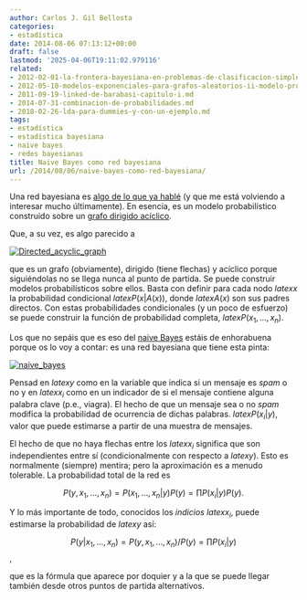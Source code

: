 ```yaml
---
author: Carlos J. Gil Bellosta
categories:
- estadística
date: 2014-08-06 07:13:12+00:00
draft: false
lastmod: '2025-04-06T19:11:02.979116'
related:
- 2012-02-01-la-frontera-bayesiana-en-problemas-de-clasificacion-simples.md
- 2012-05-10-modelos-exponenciales-para-grafos-aleatorios-ii-modelo-probabilistico.md
- 2011-09-19-linked-de-barabasi-capitulo-i.md
- 2014-07-31-combinacion-de-probabilidades.md
- 2018-02-26-lda-para-dummies-y-con-un-ejemplo.md
tags:
- estadística
- estadística bayesiana
- naive bayes
- redes bayesianas
title: Naive Bayes como red bayesiana
url: /2014/08/06/naive-bayes-como-red-bayesiana/
---
```


Una red bayesiana es [algo de lo que ya hablé](https://datanalytics.com/2013/11/19/la-red-asia/) (y que me está volviendo a interesar mucho últimamente). En esencia, es un modelo probabilístico construido sobre un [grafo dirigido acíclico](http://es.wikipedia.org/wiki/Grafo_ac%C3%ADclico_dirigido).

Que, a su vez, es algo parecido a

[![Directed_acyclic_graph](/wp-uploads/2014/08/Directed_acyclic_graph.png#center)
](/wp-uploads/2014/08/Directed_acyclic_graph.png#center)

que es un grafo (obviamente), dirigido (tiene flechas) y acíclico porque siguiéndolas no se llega nunca al punto de partida. Se puede construir modelos probabilísticos sobre ellos. Basta con definir para cada nodo $latex x$ la probabilidad condicional $latex P(x|A(x))$, donde $latex A(x)$ son sus padres directos. Con estas probabilidades condicionales (y un poco de esfuerzo) se puede construir la función de probabilidad completa, $latex P(x_1, \dots, x_n)$.

Los que no sepáis que es eso del [naive Bayes](http://es.wikipedia.org/wiki/Clasificador_bayesiano_ingenuo) estáis de enhorabuena porque os lo voy a contar: es una red bayesiana que tiene esta pinta:

[![naive_bayes](/wp-uploads/2014/08/naive_bayes.png#center)
](/wp-uploads/2014/08/naive_bayes.png#center)

Pensad en $latex y$ como en la variable que indica si un mensaje es _spam_ o no y en $latex x_i$ como en un indicador de si el mensaje contiene alguna palabra clave (p.e., viagra). El hecho de que un mensaje sea o no _spam_ modifica la probabilidad de ocurrencia de dichas palabras. $latex P(x_i | y)$, valor que puede estimarse a partir de una muestra de mensajes.

El hecho de que no haya flechas entre los $latex x_i$ significa que son independientes entre sí (condicionalmente con respecto a $latex y$). Esto es normalmente (siempre) mentira; pero la aproximación es a menudo tolerable.
La probabilidad total de la red es

$$ P(y, x_1,\dots, x_n) = P(x_1,\dots, x_n| y) P(y) = \prod P(x_i | y) P(y).$$

Y lo más importante de todo, conocidos los _indicios_ $latex x_i$, puede estimarse la probabilidad de $latex y$ así:

$$ P(y | x_1,\dots, x_n ) = P(y, x_1,\dots, x_n) / P(y) = \prod P(x_i | y)$$,

que es la fórmula que aparece por doquier y a la que se puede llegar también desde otros puntos de partida alternativos.